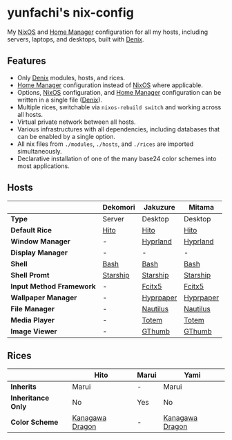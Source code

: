 # yunfachi's nix-config

My [NixOS](https://nixos.org/) and [Home Manager](https://github.com/nix-community/home-manager) configuration for all my hosts, including servers, laptops, and desktops, built with [Denix](https://github.com/yunfachi/denix).

## Features

- Only [Denix](https://github.com/yunfachi/denix) modules, hosts, and rices.
- [Home Manager](https://github.com/nix-community/home-manager) configuration instead of [NixOS](https://nixos.org/) where applicable.
- Options, [NixOS](https://nixos.org/) configuration, and [Home Manager](https://github.com/nix-community/home-manager) configuration can be written in a single file ([Denix](https://github.com/yunfachi/denix)).
- Multiple rices, switchable via `nixos-rebuild switch` and working across all hosts.
- Virtual private network between all hosts.
- Various infrastructures with all dependencies, including databases that can be enabled by a single option.
- All nix files from `./modules`, `./hosts`, and `./rices` are imported simultaneously.
- Declarative installation of one of the many base24 color schemes into most applications.

## Hosts

|                            | Dekomori                                    | Jakuzure                                      | Mitama                                        |
| -------------------------- | ------------------------------------------- | --------------------------------------------- | --------------------------------------------- |
| **Type**                   | Server                                      | Desktop                                       | Desktop                                       |
| **Default Rice**           | [Hito](./rices/hito/)                       | [Hito](./rices/hito/)                         | [Hito](./rices/hito/)                         |
| **Window Manager**         | -                                           | [Hyprland](./modules/programs/hyprland/)      | [Hyprland](./modules/programs/hyprland/)      |
| **Display Manager**        | -                                           | -                                             | -                                             |
| **Shell**                  | [Bash](./modules/programs/bash.nix)         | [Bash](./modules/programs/bash.nix)           | [Bash](./modules/programs/bash.nix)           |
| **Shell Promt**            | [Starship](./modules/programs/starship.nix) | [Starship](./modules/programs/starship.nix)   | [Starship](./modules/programs/starship.nix)   |
| **Input Method Framework** | -                                           | [Fcitx5](./modules/programs/fcitx5/)          | [Fcitx5](./modules/programs/fcitx5/)          |
| **Wallpaper Manager**      | -                                           | [Hyprpaper](./modules/services/hyprpaper.nix) | [Hyprpaper](./modules/services/hyprpaper.nix) |
| **File Manager**           | -                                           | [Nautilus](./modules/programs/nautilus.nix)   | [Nautilus](./modules/programs/nautilus.nix)   |
| **Media Player**           | -                                           | [Totem](./modules/programs/totem.nix)         | [Totem](./modules/programs/totem.nix)         |
| **Image Viewer**           | -                                           | [GThumb](./modules/programs/gthumb.nix)       | [GThumb](./modules/programs/gthumb.nix)       |

## Rices

|                      | Hito                                                                         | Marui | Yami                                                                         |
| -------------------- | ---------------------------------------------------------------------------- | ----- | ---------------------------------------------------------------------------- |
| **Inherits**         | Marui                                                                        | -     | Marui                                                                        |
| **Inheritance Only** | No                                                                           | Yes   | No                                                                           |
| **Color Scheme**     | [Kanagawa Dragon](./modules/config/colorschemes/schemes/kanagawa-dragon.nix) | -     | [Kanagawa Dragon](./modules/config/colorschemes/schemes/kanagawa-dragon.nix) |

